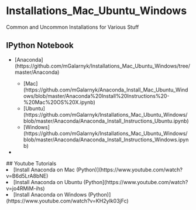 # Installations_Mac_Ubuntu_Windows
Common and Uncommon Installations for Various Stuff

## IPython Notebook
<ul>
  <li>[Anaconda](https://github.com/mGalarnyk/Installations_Mac_Ubuntu_Windows/tree/master/Anaconda) </li>
    <ul>
      <li> [Mac](https://github.com/mGalarnyk/Anaconda_Install_Mac_Ubuntu_Windows/blob/master/Anaconda%20Install%20Instructions%20-%20Mac%20OS%20X.ipynb) </li>
      <li>[Ubuntu](https://github.com/mGalarnyk/Installations_Mac_Ubuntu_Windows/blob/master/Anaconda/Anaconda_Install_Instructions_Ubuntu.ipynb)</li>
      <li>[Windows](https://github.com/mGalarnyk/Installations_Mac_Ubuntu_Windows/blob/master/Anaconda/Anaconda_Install_Instructions_Windows.ipynb)</li>
    </ul>
  <li></li>
</ul> 
## Youtube Tutorials
<li>[Install Anaconda on Mac (Python)](https://www.youtube.com/watch?v=B6d5LrA8bNE)</li>
<li>[Install Anaconda on Ubuntu (Python](https://www.youtube.com/watch?v=jo4RMiM-ihs)</li>
<li>[Install Anaconda on Windows (Python)](https://www.youtube.com/watch?v=KH2yIk03jFc)</li>
